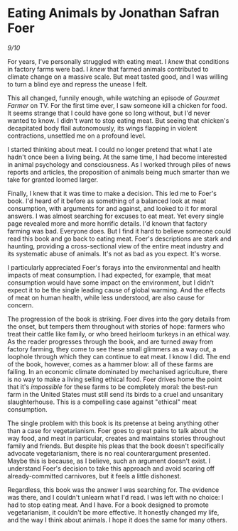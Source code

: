 # Eating Animals by Jonathan Safran Foer

_9/10_

For years, I've personally struggled with eating meat. I _knew_ that conditions in factory farms were bad. I _knew_ that farmed animals contributed to climate change on a massive scale. But meat tasted good, and I was willing to turn a blind eye and repress the unease I felt.

This all changed, funnily enough, while watching an episode of _Gourmet Farmer_ on TV. For the first time ever, I saw someone kill a chicken for food. It seems strange that I could have gone so long without, but I'd never wanted to know. I didn't want to stop eating meat. But seeing that chicken's decapitated body flail autonomously, its wings flapping in violent contractions, unsettled me on a profound level.

I started thinking about meat. I could no longer pretend that what I ate hadn't once been a living being. At the same time, I had become interested in animal psychology and consciousness. As I worked through piles of news reports and articles, the proposition of animals being much smarter than we take for granted loomed larger.

Finally, I knew that it was time to make a decision. This led me to Foer's book. I'd heard of it before as something of a balanced look at meat consumption, with arguments for and against, and looked to it for moral answers. I was almost searching for excuses to eat meat. Yet every single page revealed more and more horrific details. I'd known that factory farming was bad. Everyone does. But I find it hard to believe someone could read this book and go back to eating meat. Foer's descriptions are stark and haunting, providing a cross-sectional view of the entire meat industry and its systematic abuse of animals. It's not as bad as you expect. It's worse.

I particularly appreciated Foer's forays into the environmental and health impacts of meat consumption. I had expected, for example, that meat consumption would have some impact on the environment, but I didn't expect it to be the single leading cause of global warming. And the effects of meat on human health, while less understood, are also cause for concern.

The progression of the book is striking. Foer dives into the gory details from the onset, but tempers them throughout with stories of hope: farmers who treat their cattle like family, or who breed heirloom turkeys in an ethical way. As the reader progresses through the book, and are turned away from factory farming, they come to see these small glimmers as a way out, a loophole through which they can continue to eat meat. I know I did. The end of the book, however, comes as a hammer blow: all of these farms are failing. In an economic climate dominated by mechanised agriculture, there is no way to make a living selling ethical food. Foer drives home the point that it's _impossible_ for these farms to be completely moral: the best-run farm in the United States must still send its birds to a cruel and unsanitary slaughterhouse. This is a compelling case against "ethical" meat consumption.

The single problem with this book is its pretense at being anything other than a case for vegetarianism. Foer goes to great pains to talk about the way food, and meat in particular, creates and maintains stories throughout family and friends. But despite his pleas that the book doesn't specifically advocate vegetarianism, there is no real counterargument presented. Maybe this is because, as I believe, such an argument doesn't exist. I understand Foer's decision to take this approach and avoid scaring off already-committed carnivores, but it feels a little dishonest.

Regardless, this book was the answer I was searching for. The evidence was there, and I couldn't unlearn what I'd read. I was left with no choice: I had to stop eating meat. And I have. For a book designed to promote vegetarianism, it couldn't be more effective. It honestly changed my life, and the way I think about animals. I hope it does the same for many others.
